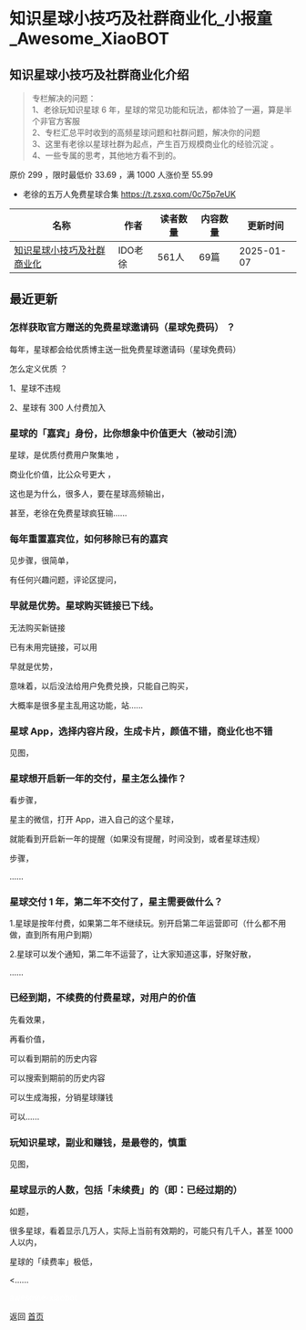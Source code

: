 # 知识星球小技巧及社群商业化_小报童_Awesome_XiaoBOT

## 知识星球小技巧及社群商业化介绍
> 专栏解决的问题：    
1、老徐玩知识星球 6 年，星球的常见功能和玩法，都体验了一遍，算是半个非官方客服    
2、专栏汇总平时收到的高频星球问题和社群问题，解决你的问题    
3、这里有老徐以星球社群为起点，产生百万规模商业化的经验沉淀 。    
4、一些专属的思考，其他地方看不到的。    
    
原价 299 ，限时最低价 33.69 ，满 1000 人涨价至 55.99    
    
* 老徐的五万人免费星球合集 https://t.zsxq.com/0c75p7eUK  
  


|名称|作者|读者数量|内容数量|更新时间|
|---|---|---|---|---|
|[知识星球小技巧及社群商业化](https://xiaobot.net/p/shequn?refer=0b133df9-27dc-423b-8101-639049001c13)|IDO老徐|561人|69篇|2025-01-07|

## 最近更新
### 怎样获取官方赠送的免费星球邀请码（星球免费码） ？

每年，星球都会给优质博主送一批免费星球邀请码（星球免费码）

怎么定义优质 ？

1、星球不违规

2、星球有 300 人付费加入

### 星球的「嘉宾」身份，比你想象中价值更大（被动引流）

星球，是优质付费用户聚集地 ，

商业化价值，比公众号更大 ，

这也是为什么，很多人，要在星球高频输出，

甚至，老徐在免费星球疯狂输......

### 每年重置嘉宾位，如何移除已有的嘉宾

见步骤，很简单，

有任何兴趣问题，评论区提问，

### 早就是优势。星球购买链接已下线。

无法购买新链接

已有未用完链接，可以用

早就是优势，

意味着，以后没法给用户免费兑换，只能自己购买，

大概率是很多星主乱用这功能，站......

### 星球 App，选择内容片段，生成卡片，颜值不错，商业化也不错

见图，

### 星球想开启新一年的交付，星主怎么操作？

看步骤，

星主的微信，打开 App，进入自己的这个星球，

就能看到开启新一年的提醒（如果没有提醒，时间没到，或者星球违规）

步骤，

......

### 星球交付 1 年，第二年不交付了，星主需要做什么？

1.星球是按年付费，如果第二年不继续玩。别开启第二年运营即可（什么都不用做，直到所有用户到期）

2.星球可以发个通知，第二年不运营了，让大家知道这事，好聚好散，

......

### 已经到期，不续费的付费星球，对用户的价值

先看效果，

再看价值，

可以看到期前的历史内容

可以搜索到期前的历史内容

可以生成海报，分销星球赚钱

可以......

### 玩知识星球，副业和赚钱，是最卷的，慎重

见图，

### 星球显示的人数，包括「未续费」的（即：已经过期的）

如题，

很多星球，看着显示几万人，实际上当前有效期的，可能只有几千人，甚至 1000 人以内，

星球的「续费率」极低，

<......


<a href="https://github.com/Reno9527/awesome-xiaobot" style="color: white; text-decoration: none;">awesome-xiaobot</a>

返回 [首页](../README.md)
